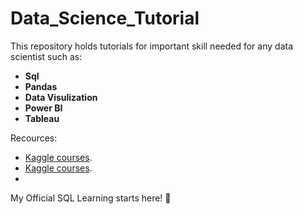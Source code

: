 # Data_Science_Tutorial

This repository holds tutorials for important skill needed for any data scientist such as:
- **Sql**
- **Pandas**
- **Data Visulization**
- **Power BI**
- **Tableau**
 
 Recources:
- [Kaggle courses](https://www.kaggle.com/learn).
- [Kaggle courses](https://www.kaggle.com/learn). 
-  


My Official SQL Learning starts here! 🙂 
